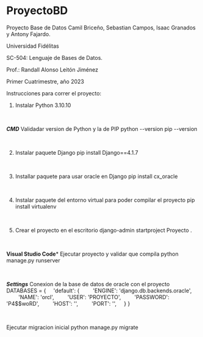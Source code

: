 # ProyectoBD
Proyecto Base de Datos Camil Briceño, Sebastian Campos, Isaac Granados y Antony Fajardo.

Universidad Fidélitas 
 
 
 
SC-504: Lenguaje de Bases de Datos. 
 
Prof.: Randall Alonso Leitón Jiménez 

Primer Cuatrimestre, año 2023 

Instrucciones para correr el proyecto:

1. Instalar Python 3.10.10

 

*********CMD*********
Validadar version de Python y la de PIP
python --version
pip --version

 

2. Instalar paquete Django
pip install Django==4.1.7

 

3. Installar paquete para usar oracle en Django
pip install cx_oracle

 

4. Instalar paquete del entorno virtual para poder compilar el proyecto
pip install virtualenv

 

5. Crear el proyecto en el escritorio
django-admin startproject Proyecto .

 

********Visual Studio Code*********
Ejecutar proyecto y validar que compila
python manage.py runserver

 

*********Settings*********
Conexion de la base de datos de oracle con el proyecto
DATABASES = {
    'default': {
        'ENGINE': 'django.db.backends.oracle',
        'NAME': 'orcl',
        'USER': 'PROYECTO',
        'PASSWORD': 'P4$$woRD',
        'HOST': '',
        'PORT': '',
    }
}

 

Ejecutar migracion inicial
python manage.py migrate
